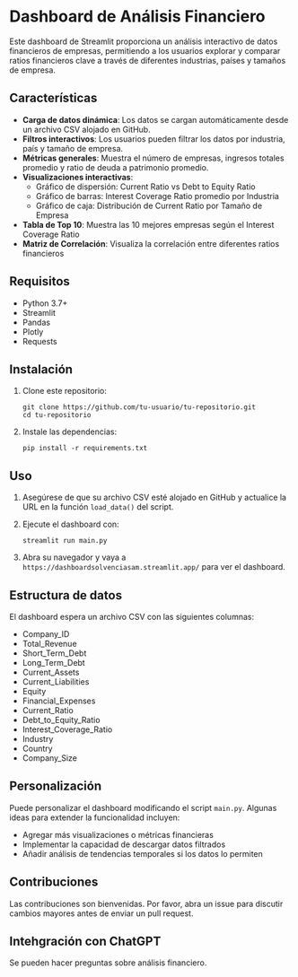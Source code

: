 # Dashboard de Análisis Financiero

Este dashboard de Streamlit proporciona un análisis interactivo de datos financieros de empresas, permitiendo a los usuarios explorar y comparar ratios financieros clave a través de diferentes industrias, países y tamaños de empresa.

## Características

- **Carga de datos dinámica**: Los datos se cargan automáticamente desde un archivo CSV alojado en GitHub.
- **Filtros interactivos**: Los usuarios pueden filtrar los datos por industria, país y tamaño de empresa.
- **Métricas generales**: Muestra el número de empresas, ingresos totales promedio y ratio de deuda a patrimonio promedio.
- **Visualizaciones interactivas**:
  - Gráfico de dispersión: Current Ratio vs Debt to Equity Ratio
  - Gráfico de barras: Interest Coverage Ratio promedio por Industria
  - Gráfico de caja: Distribución de Current Ratio por Tamaño de Empresa
- **Tabla de Top 10**: Muestra las 10 mejores empresas según el Interest Coverage Ratio
- **Matriz de Correlación**: Visualiza la correlación entre diferentes ratios financieros

## Requisitos

- Python 3.7+
- Streamlit
- Pandas
- Plotly
- Requests

## Instalación

1. Clone este repositorio:
   ```
   git clone https://github.com/tu-usuario/tu-repositorio.git
   cd tu-repositorio
   ```

2. Instale las dependencias:
   ```
   pip install -r requirements.txt
   ```

## Uso

1. Asegúrese de que su archivo CSV esté alojado en GitHub y actualice la URL en la función `load_data()` del script.

2. Ejecute el dashboard con:
   ```
   streamlit run main.py
   ```

3. Abra su navegador y vaya a `https://dashboardsolvenciasam.streamlit.app/` para ver el dashboard.

## Estructura de datos

El dashboard espera un archivo CSV con las siguientes columnas:

- Company_ID
- Total_Revenue
- Short_Term_Debt
- Long_Term_Debt
- Current_Assets
- Current_Liabilities
- Equity
- Financial_Expenses
- Current_Ratio
- Debt_to_Equity_Ratio
- Interest_Coverage_Ratio
- Industry
- Country
- Company_Size

## Personalización

Puede personalizar el dashboard modificando el script `main.py`. Algunas ideas para extender la funcionalidad incluyen:

- Agregar más visualizaciones o métricas financieras
- Implementar la capacidad de descargar datos filtrados
- Añadir análisis de tendencias temporales si los datos lo permiten

## Contribuciones

Las contribuciones son bienvenidas. Por favor, abra un issue para discutir cambios mayores antes de enviar un pull request.

## Intehgración con ChatGPT

Se pueden hacer preguntas sobre análisis financiero.
